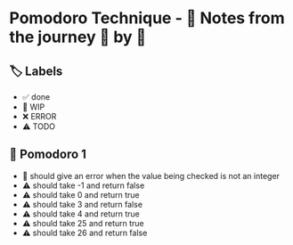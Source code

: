 # Pomodoro Technique - 📝 Notes from the journey 🍅 by 🍅


## 🏷️ Labels

- ✅ done
- 🚧 WIP
- ❌ ERROR
- ⚠ TODO

## 🍅 Pomodoro 1

- 🚧 should give an error when the value being checked is not an integer
- ⚠ should take -1 and return false
- ⚠ should take  0 and return true
- ⚠ should take  3 and return false
- ⚠ should take  4 and return true
- ⚠ should take 25 and return true
- ⚠ should take 26 and return false
